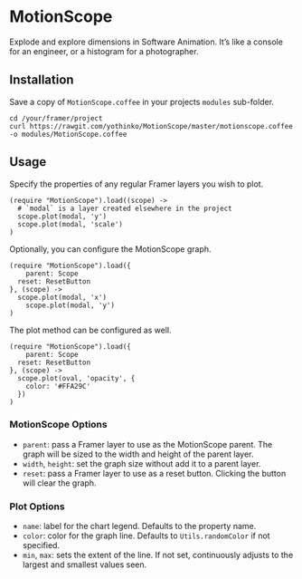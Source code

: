 # MotionScope

Explode and explore dimensions in Software Animation. It’s like a
console for an engineer, or a histogram for a photographer.

## Installation

Save a copy of `MotionScope.coffee` in your projects `modules` sub-folder.

```
cd /your/framer/project
curl https://rawgit.com/yothinko/MotionScope/master/motionscope.coffee -o modules/MotionScope.coffee
```

## Usage

Specify the properties of any regular Framer layers you wish to plot.

```
(require "MotionScope").load((scope) ->
  # `modal` is a layer created elsewhere in the project
  scope.plot(modal, 'y')
  scope.plot(modal, 'scale')
)
```

Optionally, you can configure the MotionScope graph.

```
(require "MotionScope").load({
	parent: Scope
  reset: ResetButton
}, (scope) ->
  scope.plot(modal, 'x')
	scope.plot(modal, 'y')
)
```

The plot method can be configured as well.

```
(require "MotionScope").load({
	parent: Scope
  reset: ResetButton
}, (scope) ->
  scope.plot(oval, 'opacity', {
  	color: '#FFA29C'
  })
)
```

### MotionScope Options

* `parent`: pass a Framer layer to use as the MotionScope parent. The graph
  will be sized to the width and height of the parent layer.
* `width`, `height`: set the graph size without add it to a parent layer.
* `reset`: pass a Framer layer to use as a reset button. Clicking the button
  will clear the graph.

### Plot Options

* `name`: label for the chart legend. Defaults to the property name.
* `color`: color for the graph line. Defaults to `Utils.randomColor` if
  not specified.
* `min`, `max`: sets the extent of the line. If not set, continuously adjusts
  to the largest and smallest values seen.
